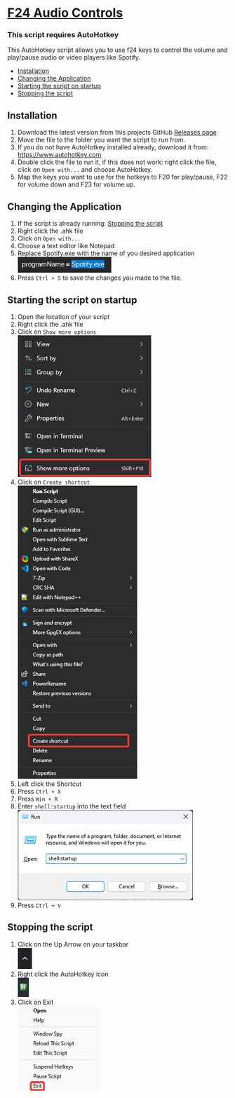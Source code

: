 <h1><ins>F24 Audio Controls</ins></h1>

<h3>This script requires AutoHotkey</h3>

<p>This AutoHotkey script allows you to use f24 keys to control the volume and play/pause audio or video players like Spotify.</p>

* [Installation](#installation)
* [Changing the Application](#changing-the-application)
* [Starting the script on startup](#starting-the-script-on-startup)
* [Stopping the script](#stopping-the-script)

<h2>Installation</h2>

1. Download the latest version from this projects GitHub [Releases page](https://github.com/silas00301/f24_audio-controls/releases)
2. Move the file to the folder you want the script to run from.
3. If you do not have AutoHotkey installed already, download it from: https://www.autohotkey.com
4. Double click the file to run it, if this does not work: right click the file, click on `Open with...` and choose AutoHotkey.
5. Map the keys you want to use for the hotkeys to F20 for play/pause, F22 for volume down and F23 for volume up.

<h2 name="changing-the-application">Changing the Application</h2>

1. If the script is already running: [Stopping the script](#Stopping-the-script-on-startup)
2. Right click the .ahk file
3. Click on `Open with...`
4. Choose a text editor like Notepad
5. Replace Spotify.exe with the name of you desired application
<br><img src="./media/tut_spotify.png"><br>
6. Press `Ctrl + S` to save the changes you made to the file.

<h2>Starting the script on startup</h2>

1. Open the location of your script
2. Right click the .ahk file
3. Click on `Show more options`
<br><img src="./media/script_right-click_show-more-options.png"><br>
4. Click on `Create shortcut`
<br><img src="./media/script_right-click_create-shortcut.png"><br>
5. Left click the Shortcut
6. Press `Ctrl + X`
7. Press `Win + R`
8. Enter `shell:startup` into the text field
<br><img src="./media/run_dialogue_startup.png"><br>
9. Press `Ctrl + V`


<h2>Stopping the script</h2>

1. Click on the Up Arrow on your taskbar
<br><img src="./media/up-arrow-system_tray.png"><br>
2. Right click the AutoHotkey icon
<br><img src="./media/ahk_icon_system-tray.png"><br>
3. Click on Exit
<br><img src="./media/ahk_dialogue_exit.png">